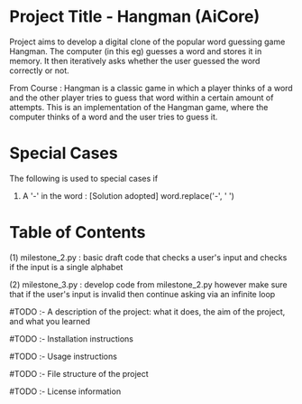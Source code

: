 # Project Title - Hangman (AiCore)

Project aims to develop a digital clone of the popular word guessing game Hangman. The computer (in this eg) guesses a word and stores it in memory. It then iteratively asks whether the user guessed the word correctly or not.

From Course : Hangman is a classic game in which a player thinks of a word and the other player tries to guess that word within a certain amount of attempts. This is an implementation of the Hangman game, where the computer thinks of a word and the user tries to guess it.

# Special Cases

The following is used to special cases if

1. A '-' in the word :
   [Solution adopted] word.replace('-', ' ')

# Table of Contents

(1) milestone_2.py : basic draft code that checks a user's input and checks if the input is a single alphabet

(2) milestone_3.py : develop code from milestone_2.py however make sure that if the user's input is invalid then continue asking via an infinite loop

#TODO :-
A description of the project: what it does, the aim of the project, and what you learned

#TODO :-
Installation instructions

#TODO :-
Usage instructions

#TODO :-
File structure of the project

#TODO :-
License information
